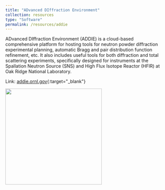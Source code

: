 ```yaml
---
title: "ADvanced DIffraction Environment"
collection: resources
type: "Software"
permalink: /resources/addie
---
```


ADvanced DIffraction Environment (ADDIE) is a cloud-based comprehensive platform for hosting tools for neutron powder 
diffraction experimental planning, automatic Bragg and pair distribution function refinement, etc.
It also includes useful tools for both diffraction and total scattering experiments, specifically designed for instruments
at the Spallation Neutron Source (SNS) and High Flux Isotope Reactor (HFIR) at Oak Ridge National Laboratory.

Link: [addie.ornl.gov](https://addie.ornl.gov){:target="_blank"}

<image align="left" height="300" src="/images/resources/addie.png"></image>
<br>
<br>